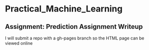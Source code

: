 # Practical_Machine_Learning

## Assignment: Prediction Assignment Writeup

I will submit a repo with a gh-pages branch so the HTML page can be viewed online

